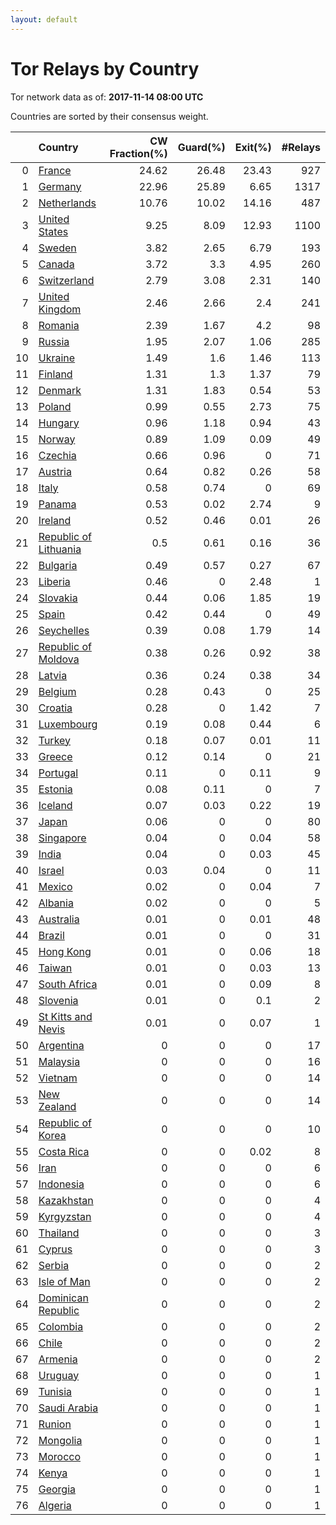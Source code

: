 ```yaml
---
layout: default
---
```



# Tor Relays by Country

Tor network data as of: **2017-11-14 08:00 UTC**

Countries are sorted by their consensus weight.

|    | Country                                                                  |   CW Fraction(%) |   Guard(%) |   Exit(%) |   #Relays |
|---:|:-------------------------------------------------------------------------|-----------------:|-----------:|----------:|----------:|
|  0 | [France](https://atlas.torproject.org/#search/country:fr)                |            24.62 |      26.48 |     23.43 |       927 |
|  1 | [Germany](https://atlas.torproject.org/#search/country:de)               |            22.96 |      25.89 |      6.65 |      1317 |
|  2 | [Netherlands](https://atlas.torproject.org/#search/country:nl)           |            10.76 |      10.02 |     14.16 |       487 |
|  3 | [United States](https://atlas.torproject.org/#search/country:us)         |             9.25 |       8.09 |     12.93 |      1100 |
|  4 | [Sweden](https://atlas.torproject.org/#search/country:se)                |             3.82 |       2.65 |      6.79 |       193 |
|  5 | [Canada](https://atlas.torproject.org/#search/country:ca)                |             3.72 |       3.3  |      4.95 |       260 |
|  6 | [Switzerland](https://atlas.torproject.org/#search/country:ch)           |             2.79 |       3.08 |      2.31 |       140 |
|  7 | [United Kingdom](https://atlas.torproject.org/#search/country:gb)        |             2.46 |       2.66 |      2.4  |       241 |
|  8 | [Romania](https://atlas.torproject.org/#search/country:ro)               |             2.39 |       1.67 |      4.2  |        98 |
|  9 | [Russia](https://atlas.torproject.org/#search/country:ru)                |             1.95 |       2.07 |      1.06 |       285 |
| 10 | [Ukraine](https://atlas.torproject.org/#search/country:ua)               |             1.49 |       1.6  |      1.46 |       113 |
| 11 | [Finland](https://atlas.torproject.org/#search/country:fi)               |             1.31 |       1.3  |      1.37 |        79 |
| 12 | [Denmark](https://atlas.torproject.org/#search/country:dk)               |             1.31 |       1.83 |      0.54 |        53 |
| 13 | [Poland](https://atlas.torproject.org/#search/country:pl)                |             0.99 |       0.55 |      2.73 |        75 |
| 14 | [Hungary](https://atlas.torproject.org/#search/country:hu)               |             0.96 |       1.18 |      0.94 |        43 |
| 15 | [Norway](https://atlas.torproject.org/#search/country:no)                |             0.89 |       1.09 |      0.09 |        49 |
| 16 | [Czechia](https://atlas.torproject.org/#search/country:cz)               |             0.66 |       0.96 |      0    |        71 |
| 17 | [Austria](https://atlas.torproject.org/#search/country:at)               |             0.64 |       0.82 |      0.26 |        58 |
| 18 | [Italy](https://atlas.torproject.org/#search/country:it)                 |             0.58 |       0.74 |      0    |        69 |
| 19 | [Panama](https://atlas.torproject.org/#search/country:pa)                |             0.53 |       0.02 |      2.74 |         9 |
| 20 | [Ireland](https://atlas.torproject.org/#search/country:ie)               |             0.52 |       0.46 |      0.01 |        26 |
| 21 | [Republic of Lithuania](https://atlas.torproject.org/#search/country:lt) |             0.5  |       0.61 |      0.16 |        36 |
| 22 | [Bulgaria](https://atlas.torproject.org/#search/country:bg)              |             0.49 |       0.57 |      0.27 |        67 |
| 23 | [Liberia](https://atlas.torproject.org/#search/country:lr)               |             0.46 |       0    |      2.48 |         1 |
| 24 | [Slovakia](https://atlas.torproject.org/#search/country:sk)              |             0.44 |       0.06 |      1.85 |        19 |
| 25 | [Spain](https://atlas.torproject.org/#search/country:es)                 |             0.42 |       0.44 |      0    |        49 |
| 26 | [Seychelles](https://atlas.torproject.org/#search/country:sc)            |             0.39 |       0.08 |      1.79 |        14 |
| 27 | [Republic of Moldova](https://atlas.torproject.org/#search/country:md)   |             0.38 |       0.26 |      0.92 |        38 |
| 28 | [Latvia](https://atlas.torproject.org/#search/country:lv)                |             0.36 |       0.24 |      0.38 |        34 |
| 29 | [Belgium](https://atlas.torproject.org/#search/country:be)               |             0.28 |       0.43 |      0    |        25 |
| 30 | [Croatia](https://atlas.torproject.org/#search/country:hr)               |             0.28 |       0    |      1.42 |         7 |
| 31 | [Luxembourg](https://atlas.torproject.org/#search/country:lu)            |             0.19 |       0.08 |      0.44 |         6 |
| 32 | [Turkey](https://atlas.torproject.org/#search/country:tr)                |             0.18 |       0.07 |      0.01 |        11 |
| 33 | [Greece](https://atlas.torproject.org/#search/country:gr)                |             0.12 |       0.14 |      0    |        21 |
| 34 | [Portugal](https://atlas.torproject.org/#search/country:pt)              |             0.11 |       0    |      0.11 |         9 |
| 35 | [Estonia](https://atlas.torproject.org/#search/country:ee)               |             0.08 |       0.11 |      0    |         7 |
| 36 | [Iceland](https://atlas.torproject.org/#search/country:is)               |             0.07 |       0.03 |      0.22 |        19 |
| 37 | [Japan](https://atlas.torproject.org/#search/country:jp)                 |             0.06 |       0    |      0    |        80 |
| 38 | [Singapore](https://atlas.torproject.org/#search/country:sg)             |             0.04 |       0    |      0.04 |        58 |
| 39 | [India](https://atlas.torproject.org/#search/country:in)                 |             0.04 |       0    |      0.03 |        45 |
| 40 | [Israel](https://atlas.torproject.org/#search/country:il)                |             0.03 |       0.04 |      0    |        11 |
| 41 | [Mexico](https://atlas.torproject.org/#search/country:mx)                |             0.02 |       0    |      0.04 |         7 |
| 42 | [Albania](https://atlas.torproject.org/#search/country:al)               |             0.02 |       0    |      0    |         5 |
| 43 | [Australia](https://atlas.torproject.org/#search/country:au)             |             0.01 |       0    |      0.01 |        48 |
| 44 | [Brazil](https://atlas.torproject.org/#search/country:br)                |             0.01 |       0    |      0    |        31 |
| 45 | [Hong Kong](https://atlas.torproject.org/#search/country:hk)             |             0.01 |       0    |      0.06 |        18 |
| 46 | [Taiwan](https://atlas.torproject.org/#search/country:tw)                |             0.01 |       0    |      0.03 |        13 |
| 47 | [South Africa](https://atlas.torproject.org/#search/country:za)          |             0.01 |       0    |      0.09 |         8 |
| 48 | [Slovenia](https://atlas.torproject.org/#search/country:si)              |             0.01 |       0    |      0.1  |         2 |
| 49 | [St Kitts and Nevis](https://atlas.torproject.org/#search/country:kn)    |             0.01 |       0    |      0.07 |         1 |
| 50 | [Argentina](https://atlas.torproject.org/#search/country:ar)             |             0    |       0    |      0    |        17 |
| 51 | [Malaysia](https://atlas.torproject.org/#search/country:my)              |             0    |       0    |      0    |        16 |
| 52 | [Vietnam](https://atlas.torproject.org/#search/country:vn)               |             0    |       0    |      0    |        14 |
| 53 | [New Zealand](https://atlas.torproject.org/#search/country:nz)           |             0    |       0    |      0    |        14 |
| 54 | [Republic of Korea](https://atlas.torproject.org/#search/country:kr)     |             0    |       0    |      0    |        10 |
| 55 | [Costa Rica](https://atlas.torproject.org/#search/country:cr)            |             0    |       0    |      0.02 |         8 |
| 56 | [Iran](https://atlas.torproject.org/#search/country:ir)                  |             0    |       0    |      0    |         6 |
| 57 | [Indonesia](https://atlas.torproject.org/#search/country:id)             |             0    |       0    |      0    |         6 |
| 58 | [Kazakhstan](https://atlas.torproject.org/#search/country:kz)            |             0    |       0    |      0    |         4 |
| 59 | [Kyrgyzstan](https://atlas.torproject.org/#search/country:kg)            |             0    |       0    |      0    |         4 |
| 60 | [Thailand](https://atlas.torproject.org/#search/country:th)              |             0    |       0    |      0    |         3 |
| 61 | [Cyprus](https://atlas.torproject.org/#search/country:cy)                |             0    |       0    |      0    |         3 |
| 62 | [Serbia](https://atlas.torproject.org/#search/country:rs)                |             0    |       0    |      0    |         2 |
| 63 | [Isle of Man](https://atlas.torproject.org/#search/country:im)           |             0    |       0    |      0    |         2 |
| 64 | [Dominican Republic](https://atlas.torproject.org/#search/country:do)    |             0    |       0    |      0    |         2 |
| 65 | [Colombia](https://atlas.torproject.org/#search/country:co)              |             0    |       0    |      0    |         2 |
| 66 | [Chile](https://atlas.torproject.org/#search/country:cl)                 |             0    |       0    |      0    |         2 |
| 67 | [Armenia](https://atlas.torproject.org/#search/country:am)               |             0    |       0    |      0    |         2 |
| 68 | [Uruguay](https://atlas.torproject.org/#search/country:uy)               |             0    |       0    |      0    |         1 |
| 69 | [Tunisia](https://atlas.torproject.org/#search/country:tn)               |             0    |       0    |      0    |         1 |
| 70 | [Saudi Arabia](https://atlas.torproject.org/#search/country:sa)          |             0    |       0    |      0    |         1 |
| 71 | [Runion](https://atlas.torproject.org/#search/country:re)                |             0    |       0    |      0    |         1 |
| 72 | [Mongolia](https://atlas.torproject.org/#search/country:mn)              |             0    |       0    |      0    |         1 |
| 73 | [Morocco](https://atlas.torproject.org/#search/country:ma)               |             0    |       0    |      0    |         1 |
| 74 | [Kenya](https://atlas.torproject.org/#search/country:ke)                 |             0    |       0    |      0    |         1 |
| 75 | [Georgia](https://atlas.torproject.org/#search/country:ge)               |             0    |       0    |      0    |         1 |
| 76 | [Algeria](https://atlas.torproject.org/#search/country:dz)               |             0    |       0    |      0    |         1 |